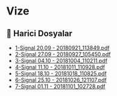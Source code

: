 # Vize


<!--Index-->

## 🔗 Harici Dosyalar

- [1-Signal 20.09 - 20180921_113849.pdf](./1-Signal%2020.09%20-%2020180921_113849.pdf)
- [2-Signal 27.09 - 20180927_105450.pdf](./2-Signal%2027.09%20-%2020180927_105450.pdf)
- [3-Signal 04.10 - 20181004_110211.pdf](./3-Signal%2004.10%20-%2020181004_110211.pdf)
- [4-Signal 11.10 - 20181011_110928.pdf](./4-Signal%2011.10%20-%2020181011_110928.pdf)
- [5-Signal 18.10 - 20181018_110825.pdf](./5-Signal%2018.10%20-%2020181018_110825.pdf)
- [6-Signal 25.10 - 20181026_121107.pdf](./6-Signal%2025.10%20-%2020181026_121107.pdf)
- [7-Signal 01.11 - 20181101_102728.pdf](./7-Signal%2001.11%20-%2020181101_102728.pdf)


<!--Index-->

